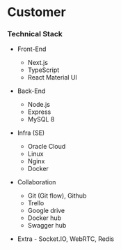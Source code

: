 # Customer

### Technical Stack

- Front-End

  - Next.js
  - TypeScript
  - React Material UI

- Back-End

  - Node.js
  - Express
  - MySQL 8

- Infra (SE)

  - Oracle Cloud
  - Linux
  - Nginx
  - Docker

- Collaboration

  - Git (Git flow), Github
  - Trello
  - Google drive
  - Docker hub
  - Swagger hub

- Extra - Socket.IO, WebRTC, Redis
